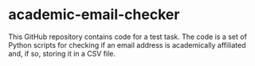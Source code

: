 # academic-email-checker
This GitHub repository contains code for a test task. The code is a set of Python scripts for checking if an email address is academically affiliated and, if so, storing it in a CSV file.
